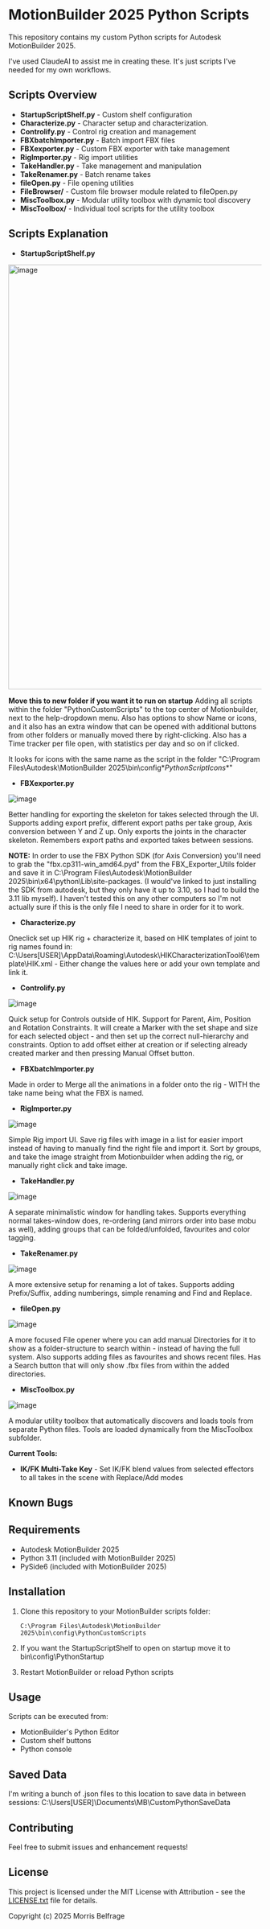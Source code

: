 # MotionBuilder 2025 Python Scripts

This repository contains my custom Python scripts for Autodesk MotionBuilder 2025.

I've used ClaudeAI to assist me in creating these. It's just scripts I've needed for my own workflows. 


## Scripts Overview

- **StartupScriptShelf.py** - Custom shelf configuration 
- **Characterize.py** - Character setup and characterization. 
- **Controlify.py** - Control rig creation and management
- **FBXbatchImporter.py** - Batch import FBX files
- **FBXexporter.py** - Custom FBX exporter with take management
- **RigImporter.py** - Rig import utilities
- **TakeHandler.py** - Take management and manipulation
- **TakeRenamer.py** - Batch rename takes
- **fileOpen.py** - File opening utilities
- **FileBrowser/** - Custom file browser module related to fileOpen.py
- **MiscToolbox.py** - Modular utility toolbox with dynamic tool discovery
- **MiscToolbox/** - Individual tool scripts for the utility toolbox

## Scripts Explanation

- **StartupScriptShelf.py**
<img width="845" alt="image" src="https://github.com/user-attachments/assets/b90fbf6b-b2f6-465b-8222-1e5631f30f3c" />

**Move this to new folder if you want it to run on startup**
Adding all scripts within the folder "PythonCustomScripts" to the top center of Motionbuilder, next to the help-dropdown menu. Also has options to show Name or icons, and it also has an extra window that can be opened with additional buttons from other folders or manually moved there by right-clicking. Also has a Time tracker per file open, with statistics per day and so on if clicked.

It looks for icons with the same name as the script in the folder "C:\Program Files\Autodesk\MotionBuilder 2025\bin\config\**PythonScriptIcons**"
- **FBXexporter.py**

![image](https://github.com/user-attachments/assets/b7528df0-9e71-4822-9458-9fc7236b423c)

Better handling for exporting the skeleton for takes selected through the UI. Supports adding export prefix, different export paths per take group, Axis conversion between Y and Z up. Only exports the joints in the character skeleton. Remembers export paths and exported takes between sessions.

**NOTE:** In order to use the FBX Python SDK (for Axis Conversion) you'll need to grab the "fbx.cp311-win_amd64.pyd" from the FBX_Exporter_Utils folder and save it in C:\Program Files\Autodesk\MotionBuilder 2025\bin\x64\python\Lib\site-packages. (I would've linked to just installing the SDK from autodesk, but they only have it up to 3.10, so I had to build the 3.11 lib myself). I haven't tested this on any other computers so I'm not actually sure if this is the only file I need to share in order for it to work.

- **Characterize.py**

Oneclick set up HIK rig + characterize it, based on HIK templates of joint to rig names found in: C:\Users\[USER]\AppData\Roaming\Autodesk\HIKCharacterizationTool6\template\HIK.xml - Either change the values here or add your own template and link it.
- **Controlify.py**

![image](https://github.com/user-attachments/assets/d10959a9-431f-4e9f-aff5-fe79695b62bc)


Quick setup for Controls outside of HIK. Support for Parent, Aim, Position and Rotation Constraints. It will create a Marker with the set shape and size for each selected object - and then set up the correct null-hierarchy and constraints. Option to add offset either at creation or if selecting already created marker and then pressing Manual Offset button.
- **FBXbatchImporter.py**

Made in order to Merge all the animations in a folder onto the rig - WITH the take name being what the FBX is named.

- **RigImporter.py**

![image](https://github.com/user-attachments/assets/95f4ad12-2fc1-41cf-a983-607067dceb3d)

Simple Rig import UI. Save rig files with image in a list for easier import instead of having to manually find the right file and import it. Sort by groups, and take the image straight from Motionbuilder when adding the rig, or manually right click and take image.
- **TakeHandler.py**

![image](https://github.com/user-attachments/assets/6fe7dabe-0999-4b8b-b2ce-7bbd284fed31)

A separate minimalistic window for handling takes. Supports everything normal takes-window does, re-ordering (and mirrors order into base mobu as well), adding groups that can be folded/unfolded, favourites and color tagging. 
- **TakeRenamer.py**

![image](https://github.com/user-attachments/assets/c68d8738-b701-4624-9901-5ed06d7401da)

A more extensive setup for renaming a lot of takes. Supports adding Prefix/Suffix, adding numberings, simple renaming and Find and Replace. 
- **fileOpen.py**

![image](https://github.com/user-attachments/assets/3bbd4351-b5ee-4af3-a632-e82d883637de)

A more focused File opener where you can add manual Directories for it to show as a folder-structure to search within - instead of having the full system. Also supports adding files as favourites and shows recent files. Has a Search button that will only show .fbx files from within the added directories.
- **MiscToolbox.py**

![image](https://github.com/user-attachments/assets/4e31f73f-a4ce-4f6d-9282-e9a0fffcdee7)

A modular utility toolbox that automatically discovers and loads tools from separate Python files. Tools are loaded dynamically from the MiscToolbox subfolder.

**Current Tools:**
- **IK/FK Multi-Take Key** - Set IK/FK blend values from selected effectors to all takes in the scene with Replace/Add modes


## Known Bugs

## Requirements

- Autodesk MotionBuilder 2025
- Python 3.11 (included with MotionBuilder 2025)
- PySide6 (included with MotionBuilder 2025)

## Installation

1. Clone this repository to your MotionBuilder scripts folder:
   ```
   C:\Program Files\Autodesk\MotionBuilder 2025\bin\config\PythonCustomScripts
   ```
2. If you want the StartupScriptShelf to open on startup move it to bin\config\PythonStartup

3. Restart MotionBuilder or reload Python scripts

## Usage

Scripts can be executed from:
- MotionBuilder's Python Editor
- Custom shelf buttons
- Python console

## Saved Data

I'm writing a bunch of .json files to this location to save data in between sessions:
C:\Users\[USER]\Documents\MB\CustomPythonSaveData

## Contributing

Feel free to submit issues and enhancement requests!

## License

This project is licensed under the MIT License with Attribution - see the [LICENSE.txt](LICENSE.txt) file for details.

Copyright (c) 2025 Morris Belfrage
